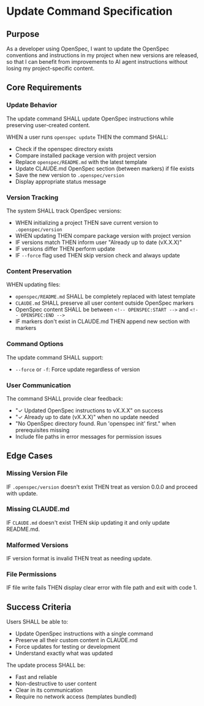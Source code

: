 # Update Command Specification

## Purpose

As a developer using OpenSpec, I want to update the OpenSpec conventions and instructions in my project when new versions are released, so that I can benefit from improvements to AI agent instructions without losing my project-specific content.

## Core Requirements

### Update Behavior

The update command SHALL update OpenSpec instructions while preserving user-created content.

WHEN a user runs `openspec update` THEN the command SHALL:
- Check if the openspec directory exists
- Compare installed package version with project version
- Replace `openspec/README.md` with the latest template
- Update CLAUDE.md OpenSpec section (between markers) if file exists
- Save the new version to `.openspec/version`
- Display appropriate status message

### Version Tracking

The system SHALL track OpenSpec versions:
- WHEN initializing a project THEN save current version to `.openspec/version`
- WHEN updating THEN compare package version with project version
- IF versions match THEN inform user "Already up to date (vX.X.X)"
- IF versions differ THEN perform update
- IF `--force` flag used THEN skip version check and always update

### Content Preservation

WHEN updating files:
- `openspec/README.md` SHALL be completely replaced with latest template
- `CLAUDE.md` SHALL preserve all user content outside OpenSpec markers
- OpenSpec content SHALL be between `<!-- OPENSPEC:START -->` and `<!-- OPENSPEC:END -->`
- IF markers don't exist in CLAUDE.md THEN append new section with markers

### Command Options

The update command SHALL support:
- `--force` or `-f`: Force update regardless of version

### User Communication

The command SHALL provide clear feedback:
- "✓ Updated OpenSpec instructions to vX.X.X" on success
- "✓ Already up to date (vX.X.X)" when no update needed
- "No OpenSpec directory found. Run 'openspec init' first." when prerequisites missing
- Include file paths in error messages for permission issues

## Edge Cases

### Missing Version File
IF `.openspec/version` doesn't exist THEN treat as version 0.0.0 and proceed with update.

### Missing CLAUDE.md
IF `CLAUDE.md` doesn't exist THEN skip updating it and only update README.md.

### Malformed Versions
IF version format is invalid THEN treat as needing update.

### File Permissions
IF file write fails THEN display clear error with file path and exit with code 1.

## Success Criteria

Users SHALL be able to:
- Update OpenSpec instructions with a single command
- Preserve all their custom content in CLAUDE.md
- Force updates for testing or development
- Understand exactly what was updated

The update process SHALL be:
- Fast and reliable
- Non-destructive to user content
- Clear in its communication
- Require no network access (templates bundled)